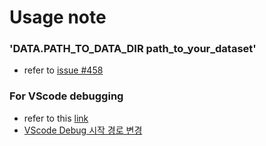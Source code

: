 # Usage note



### 'DATA.PATH_TO_DATA_DIR path_to_your_dataset'
* refer to [issue #458](https://github.com/facebookresearch/SlowFast/issues/458)






### For VScode debugging 
* refer to this [link](https://jeremybytes.blogspot.com/2020/02/set-working-directory-in-visual-studio.html)
* [VScode Debug 시작 경로 변경](https://blog.naver.com/PostView.nhn?blogId=sjy263942&logNo=222326679448)
